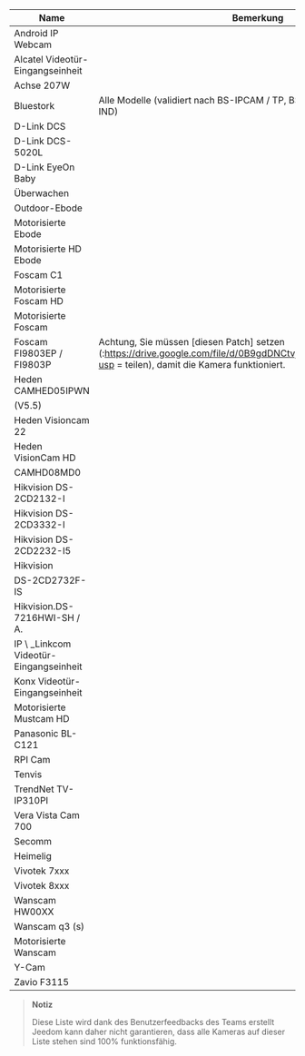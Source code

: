 | Name                     | Bemerkung                | Link                     |
|-------------------------|-------------------------|--------------------------|
| Android IP Webcam       |                         |                          |
| Alcatel Videotür-Eingangseinheit   |                         |                          |
| Achse 207W               |                         |                          |
| Bluestork               | Alle Modelle (validiert nach BS-IPCAM / TP, BS-IPCAM-W, BS-CAM-IND) |                          |
| D-Link DCS              |                         |                          |
| D-Link DCS-5020L        |                         |                          |
| D-Link EyeOn Baby       |                         |                          |
| Überwachen                 |                         |                          |
| Outdoor-Ebode        |                         |                          |
| Motorisierte Ebode          |                         |                          |
| Motorisierte HD Ebode      |                         |                          |
| Foscam C1               |                         |                          |
| Motorisierte Foscam HD     |                         |                          |
| Motorisierte Foscam        |                         |                          |
| Foscam FI9803EP / FI9803P | Achtung, Sie müssen [diesen Patch] setzen (:https://drive.google.com/file/d/0B9gdDNCtvjAITEs0UjduRV9zSG8/view?usp = teilen), damit die Kamera funktioniert.
| Heden CAMHED05IPWN      |                         |                          |
| (V5.5)                  |                         |                          |
| Heden Visioncam 22      |                         |                          |
| Heden VisionCam HD      |                         |                          |
| CAMHD08MD0              |                         |                          |
| Hikvision DS-2CD2132-I  |                         |                          |
| Hikvision DS-2CD3332-I  |                         |                          |
| Hikvision DS-2CD2232-I5 |                         |                          |
| Hikvision               |                         |                          |
| DS-2CD2732F-IS          |                         |                          |
| Hikvision.DS-7216HWI-SH / A. |                         |                          |
| IP \ _Linkcom Videotür-Eingangseinheit |                         |                          |
| Konx Videotür-Eingangseinheit      |                         |                          |
| Motorisierte Mustcam HD    |                         |                          |
| Panasonic BL-C121       |                         |                          |
| RPI Cam                 |                         |                          |
| Tenvis                  |                         |                          |
| TrendNet TV-IP310PI     |                         |                          |
| Vera Vista Cam 700      |                         |                          |
| Secomm                  |                         |                          |
| Heimelig                |                         |                          |
| Vivotek 7xxx            |                         |                          |
| Vivotek 8xxx            |                         |                          |
| Wanscam HW00XX          |                         |                          |
| Wanscam q3 (s)           |                         |                          |
| Motorisierte Wanscam       |                         |                          |
| Y-Cam                   |                         |                          |
| Zavio F3115             |                         |                          |

> **Notiz**
>
> Diese Liste wird dank des Benutzerfeedbacks des Teams erstellt
> Jeedom kann daher nicht garantieren, dass alle Kameras auf dieser Liste stehen
> sind 100% funktionsfähig.
